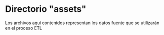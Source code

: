 # Directorio "assets"

Los archivos aquí contenidos representan los datos fuente que se utilizarán en el proceso ETL